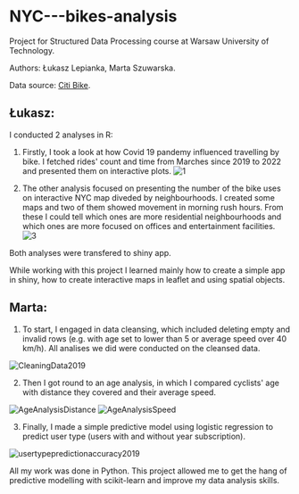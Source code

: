 # NYC---bikes-analysis

Project for Structured Data Processing course at Warsaw University of Technology.

Authors: Łukasz Lepianka, Marta Szuwarska.

Data source: [Citi Bike](https://citibikenyc.com/system-data).

## Łukasz:

I conducted 2 analyses in R:
1. Firstly, I took a look at
how Covid 19 pandemy influenced
travelling by bike. I fetched rides' count and time
from Marches since 2019 to 2022 and presented
them on interactive plots.
![1](https://user-images.githubusercontent.com/76851989/221318659-59a43ba2-c530-4627-b1e7-ec5ccebb3db7.png)


2. The other analysis focused on presenting the
number of the bike uses on interactive NYC map
diveded by neighbourhoods.
I created some maps and two of them showed movement
in morning rush hours. From these I could tell which
ones are more residential neighbourhoods and which
ones are more focused on offices and entertainment facilities.
![3](https://user-images.githubusercontent.com/76851989/221318698-39c5890b-71d5-4d2b-8edb-b05ae5aeefba.png)

Both analyses were transfered to shiny app.

While working with this project I learned mainly how to create a
simple app in shiny, how to create interactive maps in leaflet
and using spatial objects.

## Marta:

1. To start, I engaged in data cleansing, which included deleting empty and invalid rows (e.g. with age set to lower than 5 or average speed over 40 km/h). All analises we did were conducted on the cleansed data.

![CleaningData2019](https://user-images.githubusercontent.com/100805060/221985102-f014ce46-b56d-4125-aa77-813c7be07678.png)

2. Then I got round to an age analysis, in which I compared cyclists' age with distance they covered and their average speed.

![AgeAnalysisDistance](https://user-images.githubusercontent.com/100805060/221985378-3602909d-4377-454b-93e9-8bcc481531e4.png)
![AgeAnalysisSpeed](https://user-images.githubusercontent.com/100805060/221985468-8476e75b-89dc-46da-85fc-dca296d58a51.png)

3. Finally, I made a simple predictive model using logistic regression to predict user type (users with and without year subscription). 

![usertypepredictionaccuracy2019](https://user-images.githubusercontent.com/100805060/221986629-d0bb842b-444e-4b38-9d8f-f394ea5a9cfb.png)

All my work was done in Python. This project allowed me to get the hang of predictive modelling with scikit-learn and improve my data analysis skills.
